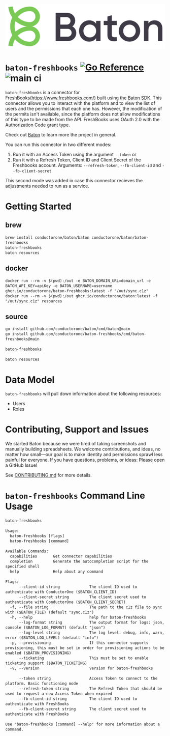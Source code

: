 ![Baton Logo](./baton-logo.png)

# `baton-freshbooks` [![Go Reference](https://pkg.go.dev/badge/github.com/conductorone/baton-freshbooks.svg)](https://pkg.go.dev/github.com/conductorone/baton-freshbooks) ![main ci](https://github.com/conductorone/baton-freshbooks/actions/workflows/main.yaml/badge.svg)

`baton-freshbooks` is a connector for FreshBooks(https://www.freshbooks.com/) built using the [Baton SDK](https://github.com/conductorone/baton-sdk).
This connector allows you to interact with the platform and to view the list of users and the permissions that each one has. However, the modification of the permits isn't available, since the platform does not allow modifications of this type to be made from the API.
FreshBooks uses OAuth 2.0 with the Authorization Code grant type.

Check out [Baton](https://github.com/conductorone/baton) to learn more the project in general.

You can run this connector in two different modes:
1. Run it with an Access Token using the argument `--token`
or
2. Run it with a Refresh Token, Client ID and Client Secret of the Freshbooks account. Arguments: `--refresh-token`, `--fb-client-id` and `--fb-client-secret`

This second mode was added in case this connector recieves the adjustments needed to run as a service.

# Getting Started

## brew

```
brew install conductorone/baton/baton conductorone/baton/baton-freshbooks
baton-freshbooks
baton resources
```

## docker

```
docker run --rm -v $(pwd):/out -e BATON_DOMAIN_URL=domain_url -e BATON_API_KEY=apiKey -e BATON_USERNAME=username ghcr.io/conductorone/baton-freshbooks:latest -f "/out/sync.c1z"
docker run --rm -v $(pwd):/out ghcr.io/conductorone/baton:latest -f "/out/sync.c1z" resources
```

## source

```
go install github.com/conductorone/baton/cmd/baton@main
go install github.com/conductorone/baton-freshbooks/cmd/baton-freshbooks@main

baton-freshbooks

baton resources
```

# Data Model

`baton-freshbooks` will pull down information about the following resources:
- Users
- Roles

# Contributing, Support and Issues

We started Baton because we were tired of taking screenshots and manually
building spreadsheets. We welcome contributions, and ideas, no matter how
small&mdash;our goal is to make identity and permissions sprawl less painful for
everyone. If you have questions, problems, or ideas: Please open a GitHub Issue!

See [CONTRIBUTING.md](https://github.com/ConductorOne/baton/blob/main/CONTRIBUTING.md) for more details.

# `baton-freshbooks` Command Line Usage

```
baton-freshbooks

Usage:
  baton-freshbooks [flags]
  baton-freshbooks [command]

Available Commands:
  capabilities       Get connector capabilities
  completion         Generate the autocompletion script for the specified shell
  help               Help about any command

Flags:
      --client-id string             The client ID used to authenticate with ConductorOne ($BATON_CLIENT_ID)
      --client-secret string         The client secret used to authenticate with ConductorOne ($BATON_CLIENT_SECRET)
  -f, --file string                  The path to the c1z file to sync with ($BATON_FILE) (default "sync.c1z")
  -h, --help                         help for baton-freshbooks
      --log-format string            The output format for logs: json, console ($BATON_LOG_FORMAT) (default "json")
      --log-level string             The log level: debug, info, warn, error ($BATON_LOG_LEVEL) (default "info")
  -p, --provisioning                 If this connector supports provisioning, this must be set in order for provisioning actions to be enabled ($BATON_PROVISIONING)
      --ticketing                    This must be set to enable ticketing support ($BATON_TICKETING)
  -v, --version                      version for baton-freshbooks

      --token string                 Access Token to connect to the platform. Basic functioning mode
      --refresh-token string         The Refresh Token that should be used to request a new Access Token when expired
      --fb-client-id string          The client ID used to authenticate with FreshBooks
      --fb-client-secret string      The client secret used to authenticate with FreshBooks

Use "baton-freshbooks [command] --help" for more information about a command.
```
